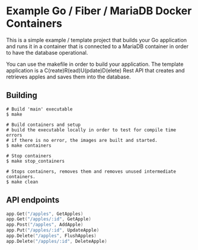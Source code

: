 # Example Go / Fiber / MariaDB Docker Containers

This is a simple example / template project that builds your Go application and runs it in a container that is connected to a MariaDB container in order to have the database operational.

You can use the makefile in order to build your application.
The template application is a C(reate)R(ead)U(pdate)D(elete) Rest API that creates and retrieves apples and saves them into the database.

## Building

```shell
# Build 'main' executable
$ make

# Build containers and setup
# build the executable locally in order to test for compile time errors
# if there is no error, the images are built and started.
$ make containers

# Stop containers
$ make stop_containers

# Stops containers, removes them and removes unused intermediate containers.
$ make clean
```

## API endpoints

```Go
app.Get("/apples", GetApples)
app.Get("/apples/:id", GetApple)
app.Post("/apples", AddApple)
app.Put("/apples/:id", UpdateApple)
app.Delete("/apples", FlushApples)
app.Delete("/apples/:id", DeleteApple)
```


